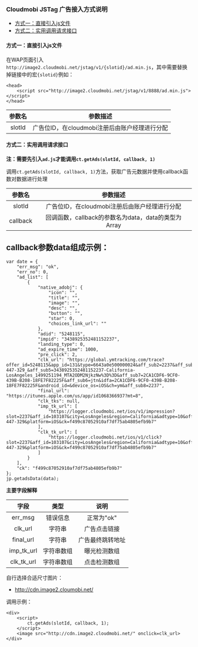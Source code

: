 ### Cloudmobi JSTag 广告接入方式说明

* [方式一：直接引入js文件](#直接引入js文件)
* [方式二：实用调用请求接口](#实用调用请求接口)

#### 方式一：直接引入js文件

在WAP页面引入`http://image2.cloudmobi.net/jstag/v1/{slotid}/ad.min.js`，其中需要替换掉链接中的宏`{slotid}`例如：

```
<head>
    <script src="http://image2.cloudmobi.net/jstag/v1/8888/ad.min.js"></script>
</head>   
```
| 参数名 | 参数描述 |
| :--: | :--: |
| slotId | 广告位ID，在cloudmobi注册后由账户经理进行分配 |

#### 方式二：实用调用请求接口


__注：需要先引入`ad.js`才能调用`ct.getAds(slotId, callback, 1)`__

调用`ct.getAds(slotId, callback, 1)`方法，获取广告元数据并使用callback函数对数据进行处理

| 参数名 | 参数描述 |
| :--: | :--: |
| slotId | 广告位ID，在cloudmobi注册后由账户经理进行分配 |
| callback | 回调函数，callback的参数名为data，data的类型为Array |

callback参数data组成示例：
----

```
var date = {
    "err_msg": "ok",
    "err_no": 0,
    "ad_list": [
        {
            "native_adobj": {
                "icon": "",
                "title": "",
                "image": "",
                "desc": "",
                "button": "",
                "star": 0,
                "choices_link_url": ""
            },
            "adid": "5248115",
            "impid": "3438925352481152237",
            "landing_type": 0,
            "ad_expire_time": 1000,
            "pre_click": 2,
            "clk_url": "https://global.ymtracking.com/trace?offer_id=5248115&app_id=131&type=6643a0e500000024&aff_sub2=2237&aff_sub3=US_svm_&aff_sub4=696-447-329_&aff_sub5=3438925352481152237-California-LosAngeles_1499251194_MTA2ODM2NjkzNw%3D%3D&aff_sub7=2CA1CDF6-9CF0-439B-B208-18FE7F82225F&aff_sub6=jtn&idfa=2CA1CDF6-9CF0-439B-B208-18FE7F82225F&android_id=&device_os=iOS&ch=ym&aff_sub8=2237",
            "final_url": "https://itunes.apple.com/us/app/id1068366937?mt=8",
            "clk_tks": null,
            "imp_tk_url": [
                "https://logger.cloudmobi.net/ios/v1/impression?slot=2237&aff_id=103107&city=LosAngeles&region=California&adtype=10&offer=5248115&imp=3438925352481152237&channel=ym&server_id=&sv=&method=svm&pck=2&doimp=1&pkg=1068366937&country=US&pn=jtn&user_id=f499c87052910af7df75ab4805efb9b7&ran=696-447-329&platform=iOS&ck=f499c87052910af7df75ab4805efb9b7"
            ],
            "clk_tk_url": [
                "https://logger.cloudmobi.net/ios/v1/click?slot=2237&aff_id=103107&city=LosAngeles&region=California&adtype=10&offer=5248115&imp=3438925352481152237&channel=ym&server_id=&sv=&method=svm&pck=2&doimp=1&pkg=1068366937&country=US&pn=jtn&user_id=f499c87052910af7df75ab4805efb9b7&ran=696-447-329&platform=iOS&ck=f499c87052910af7df75ab4805efb9b7"
            ]
        }
    ],
    "ck": "f499c87052910af7df75ab4805efb9b7"
};
jp.getadsData(data);
```

__主要字段解释__

|字段| 类型| 说明|
|:-:|:--:|:---:|
|err_msg|错误信息|正常为"ok"|
|clk_url|字符串|广告点击链接|
|final_url|字符串|广告最终跳转地址|
|imp_tk_url|字符串数组|曝光检测数组|
|clk_tk_url|字符串数组|点击检测数组|

自行选择合适尺寸图片：

* http://cdn.image2.cloumobi.net/

调用示例：

```
<div>
    <script>
        ct.getAds(slotId, callback, 1);
    </script>
    <image src="http://cdn.image2.cloudmobi.net/" onclick=clk_url>
</div>

```




